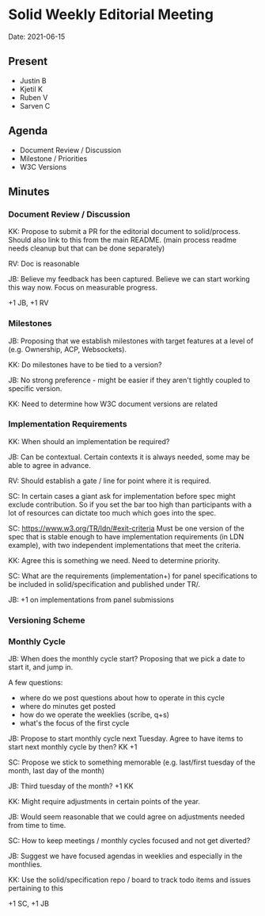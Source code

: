# Solid Weekly Editorial Meeting
Date: 2021-06-15

## Present

- Justin B
- Kjetil K
- Ruben V
- Sarven C

## Agenda

- Document Review / Discussion
- Milestone / Priorities
- W3C Versions

## Minutes

### Document Review / Discussion

KK: Propose to submit a PR for the editorial document to solid/process. Should also link to this from the main README. (main process readme needs cleanup but that can be done separately)

RV: Doc is reasonable

JB: Believe my feedback has been captured. Believe we can start working this way now. Focus on measurable progress.

+1 JB, +1 RV

### Milestones

JB: Proposing that we establish milestones with target features at a level of (e.g. Ownership, ACP, Websockets).

KK: Do milestones have to be tied to a version?

JB: No strong preference - might be easier if they aren't tightly coupled to specific version.

KK: Need to determine how W3C document versions are related

### Implementation Requirements

KK: When should an implementation be required?

JB: Can be contextual. Certain contexts it is always needed, some may be able to agree in advance.

RV: Should establish a gate / line for point where it is required.

SC: In certain cases a giant ask for implementation before spec might exclude contribution. So if you set the bar too high than participants with a lot of resources can dictate too much which goes into the spec.

SC: https://www.w3.org/TR/ldn/#exit-criteria
Must be one version of the spec that is stable enough to have implementation requirements (in LDN example), with two independent implementations that meet the criteria.

KK: Agree this is something we need. Need to determine priority.

SC: What are the requirements (implementation+) for panel specifications to be included in solid/specification and published under TR/.

JB: +1 on implementations from panel submissions

### Versioning Scheme



### Monthly Cycle

JB: When does the monthly cycle start? Proposing that we pick a date to start it, and jump in.

A few questions:
- where do we post questions about how to operate in this cycle
- where do minutes get posted
- how do we operate the weeklies (scribe, q+s)
- what's the focus of the first cycle

JB: Propose to start monthly cycle next Tuesday. Agree to have items to start next monthly cycle by then? KK +1

SC: Propose we stick to something memorable (e.g. last/first tuesday of the month, last day of the month)

JB: Third tuesday of the month?  +1 KK

KK: Might require adjustments in certain points of the year.

JB: Would seem reasonable that we could agree on adjustments needed from time to time.

SC: How to keep meetings / monthly cycles focused and not get diverted?

JB: Suggest we have focused agendas in weeklies and especially in the monthlies.

KK: Use the solid/specification repo / board to track todo items and issues pertaining to this

+1 SC, +1 JB

